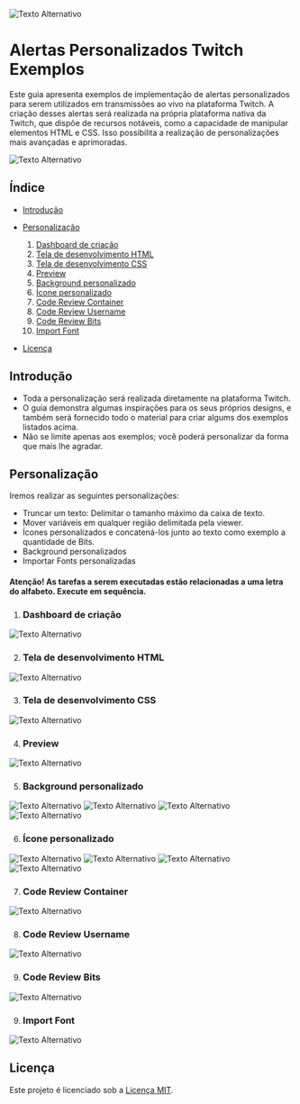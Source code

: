 ![Texto Alternativo](/assets/imagemReadme/start.png)

# Alertas Personalizados Twitch Exemplos
Este guia apresenta exemplos de implementação de alertas personalizados para serem utilizados em transmissões ao vivo na plataforma Twitch. A criação desses alertas será realizada na própria plataforma nativa da Twitch, que dispõe de recursos notáveis, como a capacidade de manipular elementos HTML e CSS. Isso possibilita a realização de personalizações mais avançadas e aprimoradas.

![Texto Alternativo](/assets/imagemReadme/fly.png)

## Índice
- [Introdução](#introdução)
- [Personalização](#personalização)
  1. [Dashboard de criação](#dashboard-de-criação)
  2. [Tela de desenvolvimento HTML](#tela-de-desenvolvimento-html)
  3. [Tela de desenvolvimento CSS](#tela-de-desenvolvimento-css)
  4. [Preview](#preview)
  5. [Background personalizado](#background-personalizado)
  6. [Ícone personalizado](#ícone-personalizado)
  7. [Code Review Container](#code-review-container)
  8. [Code Review Username](#code-review-username)
  9. [Code Review Bits](#code-review-bits)
  10. [Import Font](#import-font)

- [Licença](#licença)

## Introdução
- Toda a personalização será realizada diretamente na plataforma Twitch.
- O guia demonstra algumas inspirações para os seus próprios designs, e também será fornecido todo o material para criar algums dos exemplos listados acima.
- Não se limite apenas aos exemplos; você poderá personalizar da forma que mais lhe agradar.

## Personalização
Iremos realizar as seguintes personalizações:

- Truncar um texto: Delimitar o tamanho máximo da caixa de texto.
- Mover variáveis em qualquer região delimitada pela viewer.
- Ícones personalizados e concatená-los junto ao texto como exemplo a quantidade de Bits.
- Background personalizados
- Importar Fonts personalizadas

#### Atenção! As tarefas a serem executadas estão relacionadas a uma letra do alfabeto. Execute em sequência.

1. ### Dashboard de criação
![Texto Alternativo](/assets/imagemReadme/home.png)

2. ### Tela de desenvolvimento HTML
![Texto Alternativo](/assets//imagemReadme/html01.png)

3. ### Tela de desenvolvimento CSS
![Texto Alternativo](/assets/imagemReadme/css01.png)

4. ### Preview
![Texto Alternativo](/assets/imagemReadme/css02.png)

5. ### Background personalizado
![Texto Alternativo](/assets/imagemReadme/background.png)
![Texto Alternativo](/assets/imagemReadme/background01.png)
![Texto Alternativo](/assets/imagemReadme/background02.png)
![Texto Alternativo](/assets/imagemReadme/background03.png)

6. ### Ícone personalizado
![Texto Alternativo](/assets/imagemReadme/iconbits.png)
![Texto Alternativo](/assets/imagemReadme/iconbits01.png)
![Texto Alternativo](/assets/imagemReadme/iconbits02.png)
![Texto Alternativo](/assets/imagemReadme/iconbits03.png)

7. ### Code Review Container
![Texto Alternativo](/assets/imagemReadme/container.png)

8. ### Code Review Username
![Texto Alternativo](/assets/imagemReadme/username.png)

9. ### Code Review Bits
![Texto Alternativo](/assets/imagemReadme/amount.png)

9. ### Import Font
![Texto Alternativo](/assets/imagemReadme/font.png)

## Licença
Este projeto é licenciado sob a [Licença MIT](LICENSE).